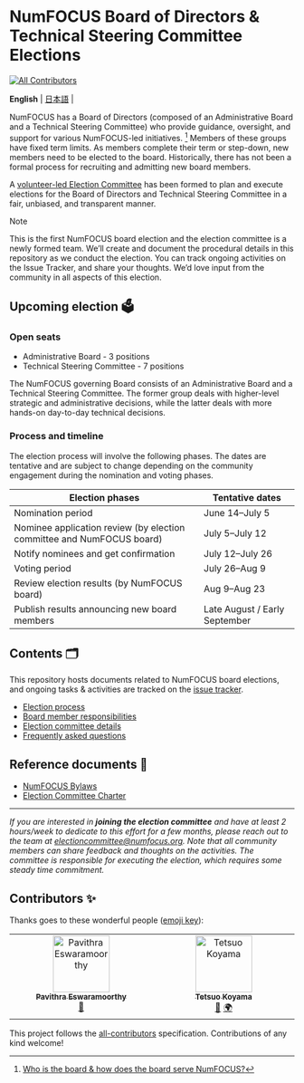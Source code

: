 # NumFOCUS Board of Directors & Technical Steering Committee Elections

<!-- ALL-CONTRIBUTORS-BADGE:START - Do not remove or modify this section -->
[![All Contributors](https://img.shields.io/badge/all_contributors-2-orange.svg?style=flat-square)](#contributors-)

<!-- ALL-CONTRIBUTORS-BADGE:END -->

<p>
    <b>English</b> |
    <a href="https://github.com/numfocus/elections/blob/main/README_ja.md">日本語</a> |
</p>

NumFOCUS has a Board of Directors (composed of an Administrative Board and a Technical Steering Committee) who provide guidance, oversight, and support for various NumFOCUS-led initiatives. [^1]
Members of these groups have fixed term limits.
As members complete their term or step-down, new members need to be elected to the board.
Historically, there has not been a formal process for recruiting and admitting new board members.

A [volunteer-led Election Committee](election-committee.md) has been formed to plan and execute elections for the Board of Directors and Technical Steering Committee in a fair, unbiased, and transparent manner.

[^1]: [Who is the board & how does the board serve NumFOCUS?](https://numfocus.medium.com/who-is-the-board-how-does-the-board-serve-numfocus-b109d0c0dd17)

> [!NOTE]
> This is the first NumFOCUS board election and the election committee is a newly formed team.
> We’ll create and document the procedural details in this repository as we conduct the election.
> You can track ongoing activities on the Issue Tracker, and share your thoughts.
> We’d love input from the community in all aspects of this election.

## Upcoming election 🗳️

### Open seats

- Administrative Board - 3 positions
- Technical Steering Committee - 7 positions

The NumFOCUS governing Board consists of an Administrative Board and a Technical Steering Committee.
The former group deals with higher-level strategic and administrative decisions, while the latter deals with more hands-on day-to-day technical decisions.

### Process and timeline

The election process will involve the following phases.
The dates are tentative and are subject to change depending on the community engagement during the nomination and voting phases.

| Election phases                                                       | Tentative dates               |
| --------------------------------------------------------------------- | ----------------------------- |
| Nomination period                                                     | June 14–July 5                |
| Nominee application review (by election committee and NumFOCUS board) | July 5–July 12                |
| Notify nominees and get confirmation                                  | July 12–July 26               |
| Voting period                                                         | July 26–Aug 9                 |
| Review election results (by NumFOCUS board)                           | Aug 9–Aug 23                  |
| Publish results announcing new board members                          | Late August / Early September |

## Contents 🗂️

This repository hosts documents related to NumFOCUS board elections, and ongoing tasks & activities are tracked on the [issue tracker](https://github.com/numfocus/elections/issues).

- [Election process](election-process.md)
- [Board member responsibilities](board-responsibilities.md)
- [Election committee details](election-committee.md)
- [Frequently asked questions](faqs.md)

## Reference documents 📑

- [NumFOCUS Bylaws](https://numfocus.org/wp-content/uploads/2020/04/NumFOCUS-Bylaws-Approved-16-May-2019.pdf)
- [Election Committee Charter](https://docs.google.com/document/d/1c8snA2_CtJcJew0S0l4gxdpj2OXpQQkJ_j3l2kI2fDs/edit?usp=sharing)

<hr>

_If you are interested in **joining the election committee** and have at least 2 hours/week to dedicate to this effort for a few months, please reach out to the team at electioncommittee@numfocus.org. Note that all community members can share feedback and thoughts on the activities. The committee is responsible for executing the election, which requires some steady time commitment._

## Contributors ✨

Thanks goes to these wonderful people ([emoji key](https://allcontributors.org/docs/en/emoji-key)):

<!-- ALL-CONTRIBUTORS-LIST:START - Do not remove or modify this section -->
<!-- prettier-ignore-start -->
<!-- markdownlint-disable -->
<table>
  <tbody>
    <tr>
      <td align="center" valign="top" width="14.28%"><a href="https://pavithraes.me"><img src="https://avatars.githubusercontent.com/u/33131404?v=4?s=100" width="100px;" alt="Pavithra Eswaramoorthy"/><br /><sub><b>Pavithra Eswaramoorthy</b></sub></a><br /><a href="https://github.com/numfocus/elections/commits?author=pavithraes" title="Documentation">📖</a></td>
      <td align="center" valign="top" width="14.28%"><a href="https://github.com/tkoyama010"><img src="https://avatars.githubusercontent.com/u/7513610?v=4?s=100" width="100px;" alt="Tetsuo Koyama"/><br /><sub><b>Tetsuo Koyama</b></sub></a><br /><a href="#maintenance-tkoyama010" title="Maintenance">🚧</a> <a href="#translation-tkoyama010" title="Translation">🌍</a></td>
    </tr>
  </tbody>
</table>

<!-- markdownlint-restore -->
<!-- prettier-ignore-end -->

<!-- ALL-CONTRIBUTORS-LIST:END -->

This project follows the [all-contributors](https://github.com/all-contributors/all-contributors) specification. Contributions of any kind welcome!
